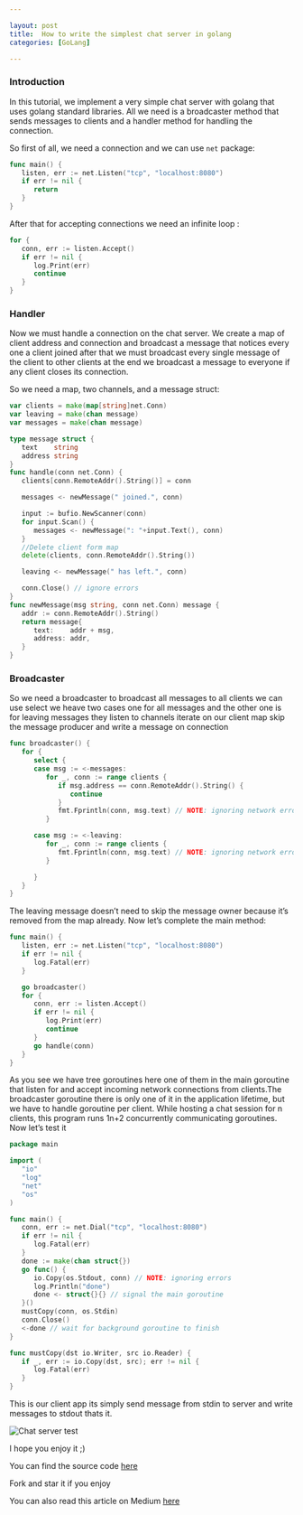 ```yaml
---

layout: post 
title:  How to write the simplest chat server in golang 
categories: [GoLang]

---
```


### Introduction

In this tutorial, we implement a very simple chat server with golang that uses golang standard libraries. All we need is
a broadcaster method that sends messages to clients and a handler method for handling the connection.

So first of all, we need a connection and we can use `net` package:

``` go
func main() {
   listen, err := net.Listen("tcp", "localhost:8080")
   if err != nil {
      return
   }
}
```

After that for accepting connections we need an infinite loop :

``` go
for {
   conn, err := listen.Accept()
   if err != nil {
      log.Print(err)
      continue
   }
}
```

### Handler

Now we must handle a connection on the chat server. We create a map of client address and connection and broadcast a
message that notices every one a client joined after that we must broadcast every single message of the client to other
clients at the end we broadcast a message to everyone if any client closes its connection.

So we need a map, two channels, and a message struct:

``` go
var clients = make(map[string]net.Conn)
var leaving = make(chan message)
var messages = make(chan message)

type message struct {
   text    string
   address string
}
func handle(conn net.Conn) {
   clients[conn.RemoteAddr().String()] = conn

   messages <- newMessage(" joined.", conn)

   input := bufio.NewScanner(conn)
   for input.Scan() {
      messages <- newMessage(": "+input.Text(), conn)
   }
   //Delete client form map
   delete(clients, conn.RemoteAddr().String())

   leaving <- newMessage(" has left.", conn)

   conn.Close() // ignore errors
}
func newMessage(msg string, conn net.Conn) message {
   addr := conn.RemoteAddr().String()
   return message{
      text:    addr + msg,
      address: addr,
   }
}
```

### Broadcaster

So we need a broadcaster to broadcast all messages to all clients we can use select we heave two cases one for all
messages and the other one is for leaving messages they listen to channels iterate on our client map skip the message
producer and write a message on connection

```go
func broadcaster() {
   for {
      select {
      case msg := <-messages:
         for _, conn := range clients {
            if msg.address == conn.RemoteAddr().String() {
               continue
            }
            fmt.Fprintln(conn, msg.text) // NOTE: ignoring network errors
         }

      case msg := <-leaving:
         for _, conn := range clients {
            fmt.Fprintln(conn, msg.text) // NOTE: ignoring network errors
         }

      }
   }
}
```

The leaving message doesn’t need to skip the message owner because it’s removed from the map already. Now let’s complete
the main method:

``` go
func main() {
   listen, err := net.Listen("tcp", "localhost:8080")
   if err != nil {
      log.Fatal(err)
   }

   go broadcaster()
   for {
      conn, err := listen.Accept()
      if err != nil {
         log.Print(err)
         continue
      }
      go handle(conn)
   }
}
```

As you see we have tree goroutines here one of them in the main goroutine that listen for and accept incoming network
connections from clients.The broadcaster goroutine there is only one of it in the application lifetime, but we have to
handle goroutine per client. While hosting a chat session for n clients, this program runs 1n+2 concurrently
communicating goroutines. Now let’s test it

``` go
package main

import (
   "io"
   "log"
   "net"
   "os"
)

func main() {
   conn, err := net.Dial("tcp", "localhost:8080")
   if err != nil {
      log.Fatal(err)
   }
   done := make(chan struct{})
   go func() {
      io.Copy(os.Stdout, conn) // NOTE: ignoring errors
      log.Println("done")
      done <- struct{}{} // signal the main goroutine
   }()
   mustCopy(conn, os.Stdin)
   conn.Close()
   <-done // wait for background goroutine to finish
}

func mustCopy(dst io.Writer, src io.Reader) {
   if _, err := io.Copy(dst, src); err != nil {
      log.Fatal(err)
   }
}
```
This is our client app its simply send message from stdin to server and write messages to stdout thats it.

![Chat server test](https://miro.medium.com/max/1280/1*KsEM3ZLwCYGg__M_xkuhVg.gif)

I hope you enjoy it ;)

You can find the source code [here](https://github.com/mehranus/chat-server)

Fork and star it if you enjoy

You can also read this article on Medium [here](https://mehranbehnam77.medium.com/how-to-write-the-simplest-chat-server-in-golang-f70ba7abd94a)
